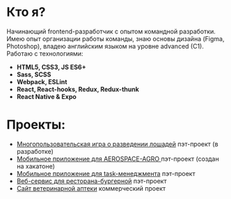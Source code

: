 # Кто я?

Начинающий frontend-разработчик с опытом командной разработки. 
Имею опыт организации работы команды, знаю основы дизайна (Figma, Photoshop), владею английским языком на уровне advanced (C1). 
Работаю с технологиями:
- **HTML5, CSS3, JS ES6+** 
- **Sass, SCSS**
- **Webpack, ESLint**
- **React, React-hooks, Redux, Redux-thunk**
- **React Native & Expo**

# Проекты:

- [ Многопользовательская игра о разведении лошадей](https://github.com/ANZania/equillection) пэт-проект (в разработке)
- [ Мобильное приложение для AEROSPACE-AGRO
](https://github.com/ANZania/hack-app)  пэт-проект (создан на хакатоне)
- [Мобильное приложение для task-менеджмента](https://github.com/IwanMaks/ToDoRNApp) пэт-проект
- [Веб-сервис для ресторана-бургерной](https://github.com/ANZania/bullko) пэт-проект
- [Сайт ветеринарной аптеки](https://vet-yug.ru/) коммерческий проект
